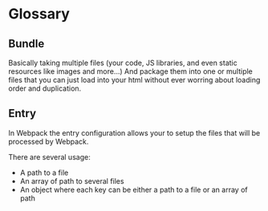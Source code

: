 # Glossary

## Bundle

Basically taking multiple files (your code, JS libraries, and even static resources like images and more...)  And package them into one or multiple files that you can just load into your html without ever worring about loading order and duplication.

## Entry

In Webpack the entry configuration allows your to setup the files that will be processed by Webpack.

There are several usage:

* A path to a file 
* An array of path to several files 
* An object where each key can be either a path to a file or an array of path